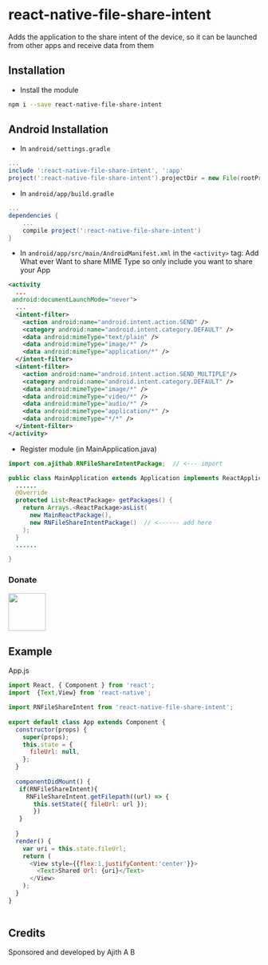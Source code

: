 # react-native-file-share-intent

Adds the application to the share intent of the device, so it can be launched from other apps and receive data from them 


## Installation

* Install the module

```bash
npm i --save react-native-file-share-intent
```

## Android Installation

* In `android/settings.gradle`

```gradle
...
include ':react-native-file-share-intent', ':app'
project(':react-native-file-share-intent').projectDir = new File(rootProject.projectDir, '../node_modules/react-native-file-share-intent/android')
```

* In `android/app/build.gradle`

```gradle
...
dependencies {
    ...
    compile project(':react-native-file-share-intent')
}
```

* In `android/app/src/main/AndroidManifest.xml` in the `<activity>` tag: 
Add What ever Want to share MIME Type so only include you want to share your App


```xml
<activity
  ...
 android:documentLaunchMode="never">
  ...
  <intent-filter>
    <action android:name="android.intent.action.SEND" />
    <category android:name="android.intent.category.DEFAULT" />
    <data android:mimeType="text/plain" />
    <data android:mimeType="image/*" /> 
    <data android:mimeType="application/*" />
  </intent-filter>
  <intent-filter>
    <action android:name="android.intent.action.SEND_MULTIPLE"/>
    <category android:name="android.intent.category.DEFAULT" />
    <data android:mimeType="image/*" />
    <data android:mimeType="video/*" />
    <data android:mimeType="audio/*" />
    <data android:mimeType="application/*" />
    <data android:mimeType="*/*" />
  </intent-filter>
</activity>
```

* Register module (in MainApplication.java)

```java
import com.ajithab.RNFileShareIntentPackage;  // <--- import

public class MainApplication extends Application implements ReactApplication {
  ......
  @Override
  protected List<ReactPackage> getPackages() {
    return Arrays.<ReactPackage>asList(
      new MainReactPackage(),
      new RNFileShareIntentPackage()  // <------ add here
    );
  }
  ......

}
```

### Donate

<p><a href="https://www.paypal.me/ajithab" rel="nofollow"><img height="75" src="https://raw.githubusercontent.com/stefan-niedermann/paypal-donate-button/master/paypal-donate-button.png" style="max-width:100%;"></a></p>



## Example


App.js

```javascript
import React, { Component } from 'react';
import  {Text,View} from 'react-native';

import RNFileShareIntent from 'react-native-file-share-intent';
 
export default class App extends Component {
  constructor(props) {
    super(props); 
    this.state = {
      fileUrl: null,
    };
  }
 
  componentDidMount() {
   if(RNFileShareIntent){
     RNFileShareIntent.getFilepath((url) => {
       this.setState({ fileUrl: url }); 
       })  
   }
  
  }
  render() {
    var uri = this.state.fileUrl;
    return (
      <View style={{flex:1,justifyContent:'center'}}>
        <Text>Shared Url: {uri}</Text>
      </View>
    );
  }
}
 
```




## Credits

Sponsored and developed by Ajith A B
